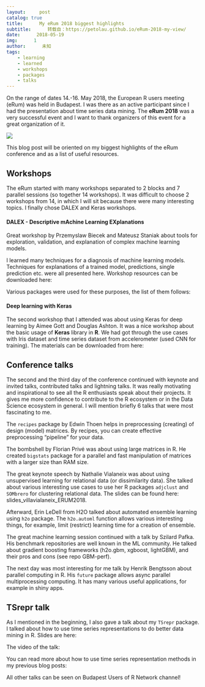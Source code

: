 ```yaml
---
layout:     post
catalog: true
title:      My eRum 2018 biggest highlights
subtitle:      转载自：https://petolau.github.io/eRum-2018-my-view/
date:      2018-05-19
img:      1
author:      未知
tags:
    - learning
    - learned
    - workshops
    - packages
    - talks
---
```


On the range of dates 14.-16. May 2018, the European R users meeting (eRum) was held in Budapest. I was there as an active participant since I had the presentation about time series data mining. The **eRum 2018** was a very successful event and I want to thank organizers of this event for a great organization of it.

![](https://petolau.github.io/images/post_9/erum_e.jpg)


This blog post will be oriented on my biggest highlights of the eRum conference and as a list of useful resources.

## Workshops

The eRum started with many workshops separated to 2 blocks and 7 parallel sessions (so together 14 workshops). It was difficult to choose 2 workshops from 14, in which I will sit because there were many interesting topics. I finally chose DALEX and Keras workshops.

#### DALEX - Descriptive mAchine Learning EXplanations

Great workshop by Przemyslaw Biecek and Mateusz Staniak about tools for exploration, validation, and explanation of complex machine learning models.

I learned many techniques for a diagnosis of machine learning models. Techniques for explanations of a trained model, predictions, single prediction etc. were all presented here. Workshop resources can be downloaded here:

Various packages were used for these purposes, the list of them follows:

#### Deep learning with Keras

The second workshop that I attended was about using Keras for deep learning by Aimee Gott and Douglas Ashton. It was a nice workshop about the basic usage of **Keras** library in **R**. We had got through the use cases with Iris dataset and time series dataset from accelerometer (used CNN for training). The materials can be downloaded from here:

## Conference talks

The second and the third day of the conference continued with keynote and invited talks, contributed talks and lightning talks. It was really motivating and inspirational to see all the R enthusiasts speak about their projects. It gives me more confidence to contribute to the R ecosystem or in the Data Science ecosystem in general. I will mention briefly 6 talks that were most fascinating to me.

The `recipes` package by Edwin Thoen helps in preprocessing (creating) of design (model) matrices. By recipes, you can create effective preprocessing “pipeline” for your data.

The bombshell by Florian Privé was about using large matrices in R. He created `bigstats` package for a parallel and fast manipulation of matrices with a larger size than RAM size.

The great keynote speech by Nathalie Vialaneix was about using unsupervised learning for relational data (or dissimilarity data). She talked about various interesting use cases to use her R packages `adjclust` and `SOMbrero` for clustering relational data. The slides can be found here: slides_villavialaneix_ERUM2018.

Afterward, Erin LeDell from H2O talked about automated ensemble learning using `h2o` package. The `h2o.automl` function allows various interesting things, for example, limit (restrict) learning time for a creation of ensemble.

The great machine learning session continued with a talk by Szilard Pafka. His benchmark repositories are well known in the ML community. He talked about gradient boosting frameworks (h2o.gbm, xgboost, lightGBM), and their pros and cons (see repo GBM-perf).

The next day was most interesting for me talk by Henrik Bengtsson about parallel computing in R. His `future` package allows async parallel multiprocessing computing. It has many various useful applications, for example in shiny apps.

## TSrepr talk

As I mentioned in the beginning, I also gave a talk about my `TSrepr` package. I talked about how to use time series representations to do better data mining in R. Slides are here:

The video of the talk:

You can read more about how to use time series representation methods in my previous blog posts:

All other talks can be seen on Budapest Users of R Network channel!
